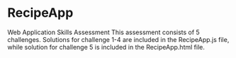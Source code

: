 # RecipeApp
Web Application Skills Assessment
This assessment consists of 5 challenges. Solutions for challenge 1-4 are included in the RecipeApp.js file, 
while solution for challenge 5 is included in the RecipeApp.html file.

